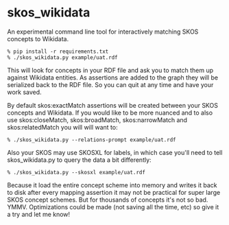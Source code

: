 # skos_wikidata

An experimental command line tool for interactively matching SKOS concepts
to Wikidata.

    % pip install -r requirements.txt
    % ./skos_wikidata.py example/uat.rdf

This will look for concepts in your RDF file and ask you to match them up
against Wikidata entities. As assertions are added to the graph they will be 
serialized back to the RDF file. So you can quit at any time and have your work
saved.

By default skos:exactMatch assertions will be created between your SKOS
concepts and Wikidata. If you would like to be more nuanced and to also use
skos:closeMatch, skos:broadMatch, skos:narrowMatch and skos:relatedMatch
you will will want to:

    % ./skos_wikidata.py --relations-prompt example/uat.rdf 

Also your SKOS may use SKOSXL for labels, in which case you'll need to tell
skos_wikidata.py to query the data a bit differently:

    % ./skos_wikidata.py --skosxl example/uat.rdf 

Because it load the entire concept scheme into memory and writes it back to disk
after every mapping assertion it may not be practical for super large SKOS 
concept schemes. But for thousands of concepts it's not so bad. YMMV. 
Optimizations could be made (not saving all the time, etc) so give it 
a try and let me know!

